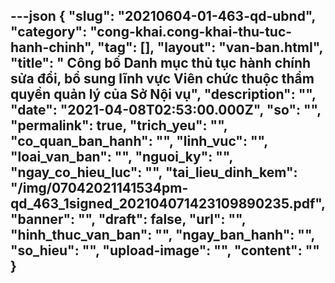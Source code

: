 ---json
{
    "slug": "20210604-01-463-qd-ubnd",
    "category": "cong-khai.cong-khai-thu-tuc-hanh-chinh",
    "tag": [],
    "layout": "van-ban.html",
    "title": " Công bố Danh mục thủ tục hành chính sửa đổi, bổ sung lĩnh vực Viên chức thuộc thẩm quyền quản lý của Sở Nội vụ",
    "description": "",
    "date": "2021-04-08T02:53:00.000Z",
    "so": "",
    "permalink": true,
    "trich_yeu": "",
    "co_quan_ban_hanh": "",
    "linh_vuc": "",
    "loai_van_ban": "",
    "nguoi_ky": "",
    "ngay_co_hieu_luc": "",
    "tai_lieu_dinh_kem": "/img/07042021141534pm-qd_463_1signed_202104071423109890235.pdf",
    "banner": "",
    "draft": false,
    "url": "",
    "hinh_thuc_van_ban": "",
    "ngay_ban_hanh": "",
    "so_hieu": "",
    "upload-image": "",
    "__content__": ""
}
---
